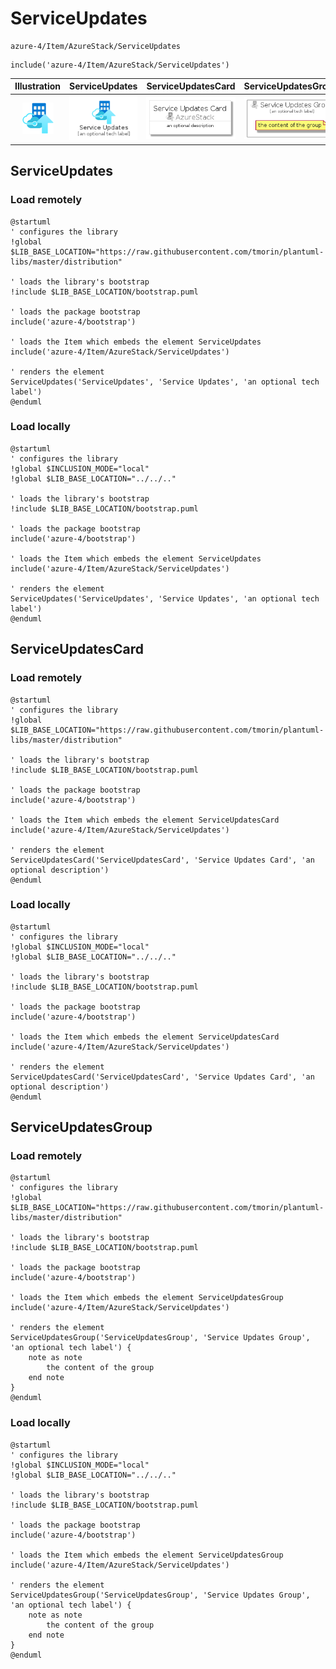 # ServiceUpdates


```text
azure-4/Item/AzureStack/ServiceUpdates
```

```text
include('azure-4/Item/AzureStack/ServiceUpdates')
```



| Illustration | ServiceUpdates | ServiceUpdatesCard | ServiceUpdatesGroup |
| :---: | :---: | :---: | :---: |
| ![illustration for Illustration](../../../azure-4/Item/AzureStack/ServiceUpdates.png) | ![illustration for ServiceUpdates](../../../azure-4/Item/AzureStack/ServiceUpdates.Local.png) | ![illustration for ServiceUpdatesCard](../../../azure-4/Item/AzureStack/ServiceUpdatesCard.Local.png) | ![illustration for ServiceUpdatesGroup](../../../azure-4/Item/AzureStack/ServiceUpdatesGroup.Local.png) |




## ServiceUpdates

### Load remotely
```plantuml
@startuml
' configures the library
!global $LIB_BASE_LOCATION="https://raw.githubusercontent.com/tmorin/plantuml-libs/master/distribution"

' loads the library's bootstrap
!include $LIB_BASE_LOCATION/bootstrap.puml

' loads the package bootstrap
include('azure-4/bootstrap')

' loads the Item which embeds the element ServiceUpdates
include('azure-4/Item/AzureStack/ServiceUpdates')

' renders the element
ServiceUpdates('ServiceUpdates', 'Service Updates', 'an optional tech label')
@enduml
```

### Load locally
```plantuml
@startuml
' configures the library
!global $INCLUSION_MODE="local"
!global $LIB_BASE_LOCATION="../../.."

' loads the library's bootstrap
!include $LIB_BASE_LOCATION/bootstrap.puml

' loads the package bootstrap
include('azure-4/bootstrap')

' loads the Item which embeds the element ServiceUpdates
include('azure-4/Item/AzureStack/ServiceUpdates')

' renders the element
ServiceUpdates('ServiceUpdates', 'Service Updates', 'an optional tech label')
@enduml
```

## ServiceUpdatesCard

### Load remotely
```plantuml
@startuml
' configures the library
!global $LIB_BASE_LOCATION="https://raw.githubusercontent.com/tmorin/plantuml-libs/master/distribution"

' loads the library's bootstrap
!include $LIB_BASE_LOCATION/bootstrap.puml

' loads the package bootstrap
include('azure-4/bootstrap')

' loads the Item which embeds the element ServiceUpdatesCard
include('azure-4/Item/AzureStack/ServiceUpdates')

' renders the element
ServiceUpdatesCard('ServiceUpdatesCard', 'Service Updates Card', 'an optional description')
@enduml
```

### Load locally
```plantuml
@startuml
' configures the library
!global $INCLUSION_MODE="local"
!global $LIB_BASE_LOCATION="../../.."

' loads the library's bootstrap
!include $LIB_BASE_LOCATION/bootstrap.puml

' loads the package bootstrap
include('azure-4/bootstrap')

' loads the Item which embeds the element ServiceUpdatesCard
include('azure-4/Item/AzureStack/ServiceUpdates')

' renders the element
ServiceUpdatesCard('ServiceUpdatesCard', 'Service Updates Card', 'an optional description')
@enduml
```

## ServiceUpdatesGroup

### Load remotely
```plantuml
@startuml
' configures the library
!global $LIB_BASE_LOCATION="https://raw.githubusercontent.com/tmorin/plantuml-libs/master/distribution"

' loads the library's bootstrap
!include $LIB_BASE_LOCATION/bootstrap.puml

' loads the package bootstrap
include('azure-4/bootstrap')

' loads the Item which embeds the element ServiceUpdatesGroup
include('azure-4/Item/AzureStack/ServiceUpdates')

' renders the element
ServiceUpdatesGroup('ServiceUpdatesGroup', 'Service Updates Group', 'an optional tech label') {
    note as note
        the content of the group
    end note
}
@enduml
```

### Load locally
```plantuml
@startuml
' configures the library
!global $INCLUSION_MODE="local"
!global $LIB_BASE_LOCATION="../../.."

' loads the library's bootstrap
!include $LIB_BASE_LOCATION/bootstrap.puml

' loads the package bootstrap
include('azure-4/bootstrap')

' loads the Item which embeds the element ServiceUpdatesGroup
include('azure-4/Item/AzureStack/ServiceUpdates')

' renders the element
ServiceUpdatesGroup('ServiceUpdatesGroup', 'Service Updates Group', 'an optional tech label') {
    note as note
        the content of the group
    end note
}
@enduml
```

